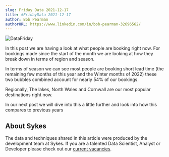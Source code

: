 ```yaml
---
slug: Friday Data 2021-12-17
title: #FridayData 2021-12-17
author: Bob Pearman
authorURL: https://www.linkedin.com/in/bob-pearman-32696562/
---
```



![DataFriday](/img/postimages/friday-data/20211217.png)

In this post we are having a look at what people are booking right now. For bookings made since the start of the month we are looking at how they break down in terms of region and season.

In terms of season we can see most people are booking short lead time (the remaining few months of this year and the Winter months of 2022) these two bubbles combined account for nearly 54% of our bookings.

Regionally, The lakes, North Wales and Cornwall are our most popular destinations right now.

In our next post we will dive into this a little further and look into how this compares to previous years
## About Sykes

The data and techniques shared in this article were produced by the development team at Sykes. If you are a talented Data Scientist, Analyst or Developer please check out our [current vacancies](https://www.sykescottages.co.uk/careers/).

